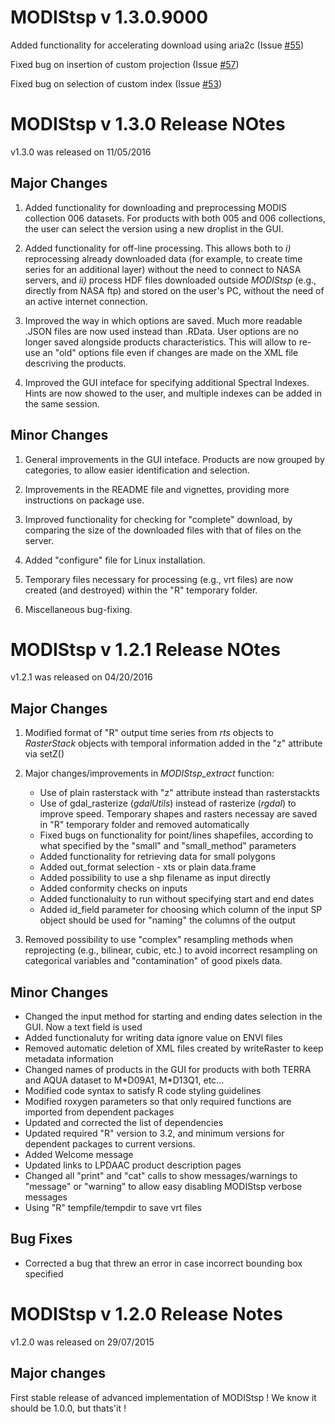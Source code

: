 # MODIStsp v 1.3.0.9000  

Added functionality for accelerating download using aria2c (Issue [#55](https://github.com/lbusett/MODIStsp/issues/55))

Fixed bug on insertion of custom projection (Issue [#57](https://github.com/lbusett/MODIStsp/issues/57))

Fixed bug on selection of custom index (Issue [#53](https://github.com/lbusett/MODIStsp/issues/53))



# MODIStsp v 1.3.0  Release NOtes

v1.3.0 was released on 11/05/2016

## Major Changes

1. Added functionality for downloading and preprocessing MODIS collection 006 datasets. For products with both 005 and 006 collections, the user can select the version using a new droplist in the GUI.

2. Added functionality for off-line processing. This allows both to _i)_ reprocessing already downloaded data (for example, to create time series for an additional layer) without the need to connect to NASA servers, and _ii)_ process HDF files downloaded outside _MODIStsp_ (e.g., directly from NASA ftp) and stored on the user's PC, without the need of an active internet connection. 

3. Improved the way in which options are saved. Much more readable .JSON files are now used instead than .RData. User options are no longer saved alongside products characteristics. This will allow to re-use an "old" options file even if changes are made on the XML file descriving the products.

4. Improved the GUI inteface for specifying additional Spectral Indexes. Hints are now showed to the user, and multiple indexes can be added in the same session.

## Minor Changes

1. General improvements in the GUI inteface. Products are now grouped by categories, to allow easier identification and selection.

2. Improvements in the README file and vignettes, providing more instructions on package use.

3. Improved functionality for checking for "complete" download, by comparing the size of the downloaded files with that of files on the server. 

4. Added "configure" file for Linux installation.

4. Temporary files necessary for processing (e.g., vrt files) are now created (and destroyed) within the "R" temporary folder.

5. Miscellaneous bug-fixing.


# MODIStsp v 1.2.1 Release NOtes

v1.2.1 was released on 04/20/2016
 
## Major Changes

1. Modified format of "R" output time series from _rts_ objects to _RasterStack_ objects with temporal information added in the 
"z" attribute via setZ()

2. Major changes/improvements in _MODIStsp\_extract_ function:
    * Use of plain rasterstack with "z" attribute instead than rasterstackts
    * Use of gdal\_rasterize (_gdalUtils_) instead of rasterize (_rgdal_) to improve speed. Temporary shapes and rasters necessay are saved in "R" temporary folder and removed automatically
    * Fixed bugs on functionality for point/lines shapefiles, according to what specified by the "small" and "small_method" parameters
    * Added functionality for retrieving data for small polygons
    * Added out_format selection - xts or plain data.frame
    * Added possibility to use a shp filename as input directly
    * Added conformity checks on inputs
    * Added functionaluity to run without specifying start and end dates
    * Added id_field parameter for choosing which column of the input SP object should be used for "naming" the columns of the output
  
3. Removed possibility to use "complex" resampling methods when reprojecting (e.g., bilinear, cubic, etc.) to avoid incorrect resampling on categorical variables and "contamination" of good pixels data. 

## Minor Changes

* Changed the input method for starting and ending dates selection in the GUI. Now a text field is used 
* Added functionaluty for writing data ignore value on ENVI files
* Removed automatic deletion of XML files created by writeRaster to keep metadata information
* Changed names of products in the GUI for products with both TERRA and AQUA dataset to M\*D09A1, M\*D13Q1, etc...
* Modified code syntax to satisfy R code styling guidelines
* Modified roxygen parameters so that only required functions are imported from dependent packages
* Updated and corrected the list of dependencies
* Updated required "R" version to 3.2, and minimum versions for dependent packages to current versions.
* Added Welcome message
* Updated links to LPDAAC product description pages
* Changed all "print" and "cat" calls to show messages/warnings to "message" or "warning" to allow easy disabling MODIStsp verbose messages
* Using "R" tempfile/tempdir to save vrt files

## Bug Fixes

* Corrected a bug that threw an error in case incorrect bounding box specified

# MODIStsp v 1.2.0 Release Notes

v1.2.0 was released on 29/07/2015


## Major changes

First stable release of advanced implementation of MODIStsp !
We know it should be 1.0.0, but thats'it !





